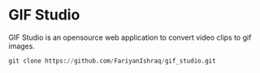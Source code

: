 # GIF Studio
GIF Studio is an opensource web application to convert video clips to gif images.
```python
git clone https://github.com/FariyanIshraq/gif_studio.git
```
